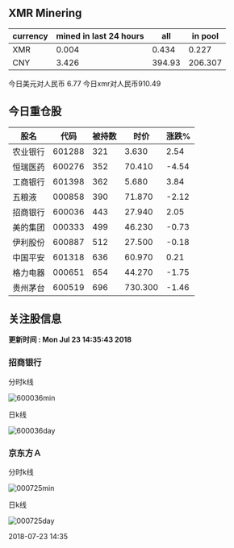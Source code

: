 ## XMR Minering

|currency|mined in last 24 hours|all|in pool|
|---|---|---|---|
|XMR|0.004|0.434|0.227|
|CNY|3.426|394.93|206.307|

今日美元对人民币 6.77	今日xmr对人民币910.49


## 今日重仓股 

|股名|代码|被持数|时价|涨跌%|
|---|---|---|---|---|
|农业银行|601288|321|3.630|2.54|
|恒瑞医药|600276|352|70.410|-4.54|
|工商银行|601398|362|5.680|3.84|
|五粮液|000858|390|71.870|-2.12|
|招商银行|600036|443|27.940|2.05|
|美的集团|000333|499|46.230|-0.73|
|伊利股份|600887|512|27.500|-0.18|
|中国平安|601318|636|60.970|0.21|
|格力电器|000651|654|44.270|-1.75|
|贵州茅台|600519|696|730.300|-1.46|

## 关注股信息
**更新时间 : Mon Jul 23 14:35:43 2018**
### 招商银行 
分时k线

![600036min](http://image.sinajs.cn/newchart/min/n/sh600036.gif)

日k线

![600036day](http://image.sinajs.cn/newchart/daily/n/sh600036.gif)

### 京东方Ａ 
分时k线

![000725min](http://image.sinajs.cn/newchart/min/n/sz000725.gif)

日k线

![000725day](http://image.sinajs.cn/newchart/daily/n/sz000725.gif)

2018-07-23 14:35
